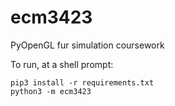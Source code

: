 # ecm3423
PyOpenGL fur simulation coursework

To run, at a shell prompt:

    pip3 install -r requirements.txt
    python3 -m ecm3423
